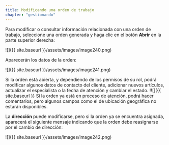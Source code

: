 ```yaml
---
title: Modificando una orden de trabajo
chapter: "gestionando"
---
```


Para modificar o consultar información relacionada con una orden de trabajo, seleccione una orden generada y haga clic en el botón **Abrir** en la parte superior derecha:


![]({{ site.baseurl }}/assets/images/image240.png)

Aparecerán los datos de la orden:

![]({{ site.baseurl }}/assets/images/image241.png)


Si la orden está abierta, y dependiendo de los permisos de su rol, podrá modificar algunos datos de contacto del cliente, adicionar nuevos artículos, actualizar el especialista o la fecha de atención y cambiar el estado.
!![]({{ site.baseurl }}
Si la orden ya está en proceso de atención, podrá hacer comentarios, pero algunos campos como el de ubicación geográfica no estarán disponibles.

La **dirección** puede modificarse, pero si la orden ya se encuentra asignada, aparecerá el siguiente mensaje indicando que la orden debe reasignarse por el cambio de dirección:

![]({{ site.baseurl }}/assets/images/image242.png)
